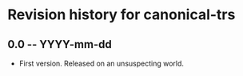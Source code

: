# Revision history for canonical-trs

## 0.0  -- YYYY-mm-dd

* First version. Released on an unsuspecting world.
